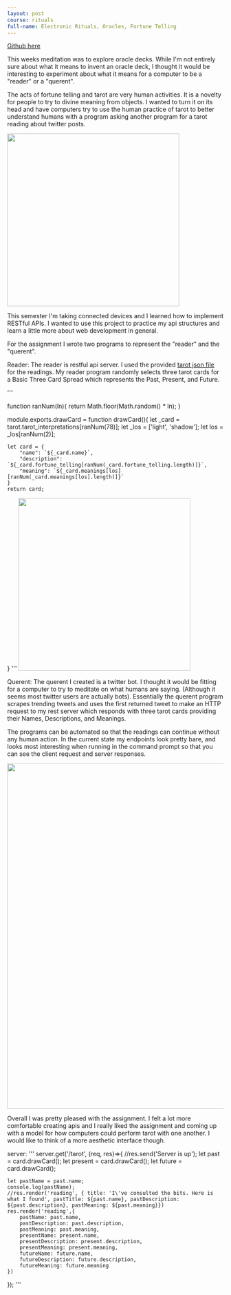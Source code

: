 ```yaml
---
layout: post
course: rituals
full-name: Electronic Rituals, Oracles, Fortune Telling
---
```


[Github here](https://github.com/Emceelamb/eroft/tree/master/computer-readings "link to github")

This weeks meditation was to explore oracle decks. While I'm not entirely sure about what it means to invent an oracle deck, I thought it would be interesting to experiment about what it means for a computer to be a "reader" or a "querent". 

The acts of fortune telling and tarot are very human activities. It is a novelty for people to try to divine meaning from objects. I wanted to turn it on its head and have computers try to use the human practice of tarot to better understand humans with a program asking another program for a tarot reading about twitter posts.

<img src="https://sandbox.markofthelam.com/img/tarot-model.png" style="width:400px">

This semester I'm taking connected devices and I learned how to implement RESTful APIs. I wanted to use this project to practice my api structures and learn a little more about web development in general.

For the assignment I wrote two programs to represent the "reader" and the "querent". 

 Reader: The reader is restful api server. I used the provided [tarot json file](https://github.com/dariusk/corpora/blob/master/data/divination/ "link to github") for the readings. My reader program randomly selects three tarot cards for a Basic Three Card Spread which represents the Past, Present, and Future. 

'''

function ranNum(ln){
    return Math.floor(Math.random() * ln);
}

module.exports.drawCard = function drawCard(){
    let _card = tarot.tarot_interpretations[ranNum(78)];
    let _los = ['light', 'shadow'];
    let los = _los[ranNum(2)];

    let card = {
        "name": `${_card.name}`,
        "description": `${_card.fortune_telling[ranNum(_card.fortune_telling.length)]}`,
        "meaning": `${_card.meanings[los][ranNum(_card.meanings[los].length)]}`
    }
    return card;
}
'''
<img src="https://sandbox.markofthelam.com/img/tarotendpoint.png" style="width:400px">

Querent: The querent I created is a twitter bot. I thought it would be fitting for a computer to try to meditate on what humans are saying. (Although it seems most twitter users are actually bots). Essentially the querent program scrapes trending tweets and uses the first returned tweet to make an HTTP request to my rest server which responds with three tarot cards providing their Names, Descriptions, and Meanings.

The programs can be automated so that the readings can continue without any human action. In the current state my endpoints look pretty bare, and looks most interesting when running in the command prompt so that you can see the client request and server responses.

<img src="https://sandbox.markofthelam.com/img/tarot-cmd.png" style="width:800px">

Overall I was pretty pleased with the assignment. I felt a lot more comfortable creating apis and I really liked the assignment and coming up with a model for how computers could perform tarot with one another. I would like to think of a more aesthetic interface though.


server:
'''
server.get('/tarot', (req, res)=>{
    //res.send('Server is up');
    let past = card.drawCard();
    let present = card.drawCard();
    let future = card.drawCard();

    let pastName = past.name;
    console.log(pastName);
    //res.render('reading', { title: 'I\'ve consulted the bits. Here is what I found', pastTitle: ${past.name}, pastDescription: ${past.description}, pastMeaning: ${past.meaning}})
    res.render('reading',{
        pastName: past.name,
        pastDescription: past.description,
        pastMeaning: past.meaning,
        presentName: present.name,
        presentDescription: present.description,
        presentMeaning: present.meaning,
        futureName: future.name,
        futureDescription: future.description,
        futureMeaning: future.meaning
    })

});
'''


